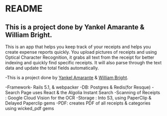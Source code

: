 # README

## This is a project done by Yankel Amarante & William Bright.

This is an app that helps you keep track of your receipts and helps you create
expense reports quickly. You upload pictures of receipts and using Optical Character
Recognition, it grabs all text from the receipt for better indexing and quickly find specific
receipts. It will also parse through the text data and update the total fields automatically.





-This is a project done by [Yankel Amarante](https://github.com/yankela/)
 & [William Bright](https://github.com/whb07/).


-Framework- Rails 5.1, & webpacker
-DB: Postgres & Redis(for Resque)
-Search Page uses React & the Algolia Instant Search
-Scanning of Receipts : Google Cloud Vision for the OCR
-Storage : Into S3, using PaperClip & Delayed Paperclip gems
-PDF: creates PDF of all receipts & categories using wicked_pdf gems
